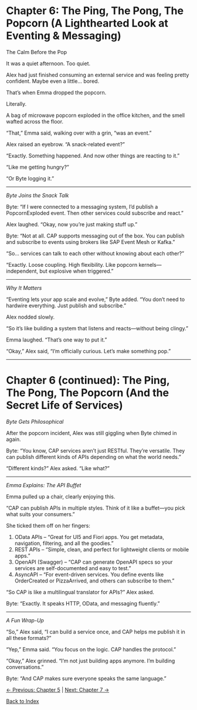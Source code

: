 # Chapter 6: The Ping, The Pong, The Popcorn (A Lighthearted Look at Eventing & Messaging)

The Calm Before the Pop

It was a quiet afternoon. Too quiet.

Alex had just finished consuming an external service and was feeling pretty confident. Maybe even a little… bored.

That’s when Emma dropped the popcorn.

Literally.

A bag of microwave popcorn exploded in the office kitchen, and the smell wafted across the floor.

“That,” Emma said, walking over with a grin, “was an event.”

Alex raised an eyebrow. “A snack-related event?”

“Exactly. Something happened. And now other things are reacting to it.”

“Like me getting hungry?”

“Or Byte logging it.”

---

*Byte Joins the Snack Talk*

Byte: “If I were connected to a messaging system, I’d publish a PopcornExploded event. Then other services could subscribe and react.”

Alex laughed. “Okay, now you’re just making stuff up.”

Byte: “Not at all. CAP supports messaging out of the box. You can publish and subscribe to events using brokers like SAP Event Mesh or Kafka.”

“So… services can talk to each other without knowing about each other?”

“Exactly. Loose coupling. High flexibility. Like popcorn kernels—independent, but explosive when triggered.”

---

*Why It Matters*

“Eventing lets your app scale and evolve,” Byte added. “You don’t need to hardwire everything. Just publish and subscribe.”

Alex nodded slowly.

“So it’s like building a system that listens and reacts—without being clingy.”

Emma laughed. “That’s one way to put it.”

“Okay,” Alex said, “I’m officially curious. Let’s make something pop.”

----------

# Chapter 6 (continued): The Ping, The Pong, The Popcorn (And the Secret Life of Services)

*Byte Gets Philosophical*

After the popcorn incident, Alex was still giggling when Byte chimed in again.

Byte: “You know, CAP services aren’t just RESTful. They’re versatile. They can publish different kinds of APIs depending on what the world needs.”

“Different kinds?” Alex asked. “Like what?”

---

*Emma Explains: The API Buffet*

Emma pulled up a chair, clearly enjoying this.

“CAP can publish APIs in multiple styles. Think of it like a buffet—you pick what suits your consumers.”

She ticked them off on her fingers:

1. OData APIs – “Great for UI5 and Fiori apps. You get metadata, navigation, filtering, and all the goodies.”
2. REST APIs – “Simple, clean, and perfect for lightweight clients or mobile apps.”
3. OpenAPI (Swagger) – “CAP can generate OpenAPI specs so your services are self-documented and easy to test.”
4. AsyncAPI – “For event-driven services. You define events like OrderCreated or PizzaArrived, and others can subscribe to them.”

“So CAP is like a multilingual translator for APIs?” Alex asked.

Byte: “Exactly. It speaks HTTP, OData, and messaging fluently.”

---

*A Fun Wrap-Up*

“So,” Alex said, “I can build a service once, and CAP helps me publish it in all these formats?”

“Yep,” Emma said. “You focus on the logic. CAP handles the protocol.”

“Okay,” Alex grinned. “I’m not just building apps anymore. I’m building conversations.”

Byte: “And CAP makes sure everyone speaks the same language.”

[← Previous: Chapter 5](Chapter-5.md) | [Next: Chapter 7 →](Chapter-7.md)

[Back to Index](README.md)
